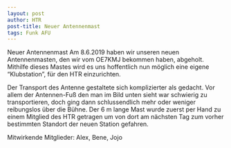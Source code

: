 ```yaml
---
layout: post
author: HTR
post-title: Neuer Antennenmast
tags: Funk AFU
---
```


Neuer Antennenmast
Am 8.6.2019 haben wir unseren neuen Antennenmasten, den wir vom OE7KMJ bekommen haben, abgeholt. Mithilfe dieses Mastes wird es uns hoffentlich nun möglich eine eigene “Klubstation”, für den HTR einzurichten.

Der Transport des Antenne gestaltete sich komplizierter als gedacht. Vor allem der Antennen-Fuß den man im Bild unten sieht war schwierig zu transportieren, doch ging dann schlussendlich mehr oder weniger reibungslos über die Bühne.
Der 6 m lange Mast wurde zuerst per Hand zu einem Mitglied des HTR getragen um von dort am nächsten Tag zum vorher bestimmten Standort der neuen Station gefahren.


Mitwirkende Mitglieder:
Alex, Bene, Jojo